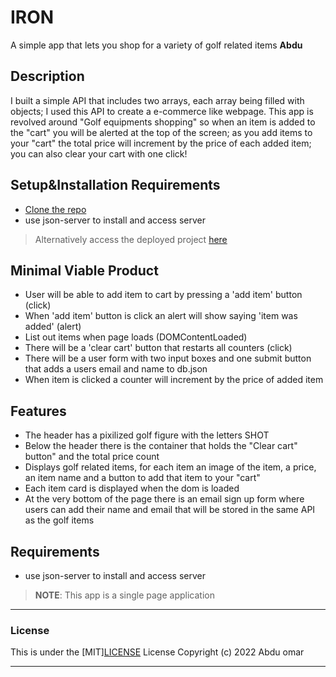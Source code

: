 # IRON
 A simple app that lets you shop for a variety of golf related items
**Abdu**

## Description
I built a simple API that includes two arrays, each array being filled with objects; I used this API to create a e-commerce like webpage. This app is revolved around "Golf equipments shopping" so when an item is added to the "cart" you will be alerted at the top of the screen; as you add items to your "cart" the total price will increment by the price of each added item; you can also clear your cart with one click!

## Setup&Installation Requirements
* [Clone the repo](https://github.com/abdu-10/phase-1-final-project.git)
* use json-server to install and access server
> Alternatively access the deployed project [here](https://abdu-10.github.io/phase-1-final-project/)
## Minimal Viable Product
  * User will be able to add item to cart by pressing a 'add item' button (click)
  * When 'add item' button is click an alert will show saying 'item was added' (alert)
  * List out items when page loads (DOMContentLoaded)
  * There will be a 'clear cart' button that restarts all counters (click)
  * There will be a user form with two input boxes and one submit button that adds a users email and name to db.json
  * When item is clicked a counter will increment by the price of added item

## Features
- The header has a pixilized golf figure with the letters SHOT
- Below the header there is the container that holds the "Clear cart" button" and the total price count
- Displays golf related items, for each item an image of the item, a price, an item name and a button to add that item to your "cart"
- Each item card is displayed when the dom is loaded
- At the very bottom of the page there is an email sign up form where users can add their name and email that will be stored in the same API as the golf items

## Requirements
* use json-server to install and access server

>**NOTE**: This app is a single page application

--- 

### License

This is under the [MIT][LICENSE](https://github.com/abdu-10/phase-1-final-project/blob/main/LICENSE) License
Copyright (c) 2022 Abdu omar

---



